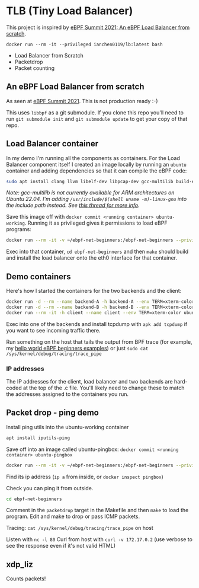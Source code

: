 # TLB (Tiny Load Balancer)

This project is inspired by [eBPF Summit 2021: An eBPF Load Balancer from scratch](https://www.youtube.com/watch?v=L3_AOFSNKK8).

```
docker run --rm -it --privileged ianchen0119/lb:latest bash
```

* Load Balancer from Scratch 
* Packetdrop 
* Packet counting

## An eBPF Load Balancer from scratch

As seen at [eBPF Summit 2021](https://ebpf.io/summit-2021). This is not production ready :-) 

This uses `libbpf` as a git submodule. If you clone this repo you'll need to run
`git submodule init` and `git submodule update` to get your copy of that repo. 

## Load Balancer container

In my demo I'm running all the components as containers. For the Load Balancer
component itself I created an image locally by running
an `ubuntu` container and adding dependencies so that it can compile the eBPF code: 

```bash
sudo apt install clang llvm libelf-dev libpcap-dev gcc-multilib build-essential make
```

*Note: gcc-multilib is not currently available for ARM architectures on Ubuntu 22.04. I'm adding `/usr/include/$(shell uname -m)-linux-gnu` into the include path instead. See [this thread for more info](https://patchwork.ozlabs.org/project/netdev/patch/20200311123421.3634-1-tklauser@distanz.ch/).*

Save this image off with `docker commit <running container> ubuntu-working`.
Running it as privileged gives it permissions to load eBPF programs: 

```bash
docker run --rm -it -v ~/ebpf-net-beginners:/ebpf-net-beginners --privileged -h lb --name lb --env TERM=xterm-color ubuntu-working
```

Exec into that container, `cd ebpf-net-beginners` and then `make` should build and
install the load balancer onto the eth0 interface for that container. 

## Demo containers

Here's how I started the containers for the two backends and the client: 

```bash
docker run -d --rm --name backend-A -h backend-A --env TERM=xterm-color nginxdemos/hello:plain-text
docker run -d --rm --name backend-B -h backend-B --env TERM=xterm-color nginxdemos/hello:plain-text
docker run --rm -it -h client --name client --env TERM=xterm-color ubuntu
```

Exec into one of the backends and install tcpdump with `apk add tcpdump` if you want to see incoming
traffic there.

Run something on the host that tails the output from BPF trace (for example, my [hello
world eBPF beginners examples](https://github.com/lizrice/libbpfgo-beginners))
or just `sudo cat /sys/kernel/debug/tracing/trace_pipe`

### IP addresses

The IP addresses for the client, load balancer and two backends are hard-coded at the top of the .c file. You'll likely need to change these to match the addresses assigned to the containers you run.


## Packet drop - ping demo 

Install ping utils into the ubuntu-working container 

```bash
apt install iputils-ping
```
Save off into an image called ubuntu-pingbox: `docker commit <running container> ubuntu-pingbox`

```bash
docker run --rm -it -v ~/ebpf-net-beginners:/ebpf-net-beginners --privileged -h pingbox --name pingbox --env TERM=xterm-color ubuntu-pingbox
```

Find its ip address (`ip a` from inside, or `docker inspect pingbox`)

Check you can ping it from outside.

```bash
cd ebpf-net-beginners
```

Comment in the `packetdrop` target in the Makefile and then `make` to load the
program. Edit and make to drop or pass ICMP packets. 

Tracing:  `cat /sys/kernel/debug/tracing/trace_pipe` on host

Listen with `nc -l 80`
Curl from host with `curl -v 172.17.0.2` (use verbose to see the response even
if it's not valid HTML) 

## xdp_liz

Counts packets! 
